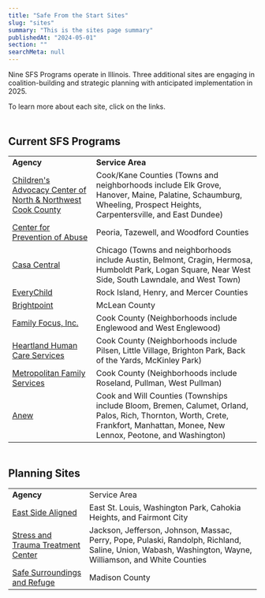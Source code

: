```yaml
---
title: "Safe From the Start Sites"
slug: "sites"
summary: "This is the sites page summary"
publishedAt: "2024-05-01"
section: ""
searchMeta: null
---
```


<p>Nine SFS Programs operate in Illinois. Three additional sites are engaging in coalition-building and strategic planning with anticipated implementation in 2025.</p><p> To learn more about each site, click on the links.</p>
<div style="margin-bottom: 50px"></div>
<h2 style="border-bottom: none">Current SFS Programs</h2>
<table >
    <!-- <thead>
        <tr>
            <th style="font-size: 30px">Current SFS Programs</th>
            <th></th>
        </tr>
    </thead> -->
    <tbody>
        <tr>
            <td><strong>Agency</strong></td>
            <td><strong>Service Area</strong></td>
        </tr>
        <tr>
            <td><a href="https://www.cachelps.org/safe-from-the-start">Children's Advocacy Center of North &amp; Northwest Cook County</a></td>
            <td>Cook/Kane Counties (Towns and neighborhoods include Elk Grove, Hanover, Maine, Palatine, Schaumburg, Wheeling, Prospect Heights, Carpentersville, and East Dundee)</td>
        </tr>
        <tr>
            <td><a href="https://www.centerforpreventionofabuse.org/">Center for Prevention of Abuse</a></td>
            <td>Peoria, Tazewell, and Woodford Counties</td>
        </tr>
        <tr>
            <td><a href="https://www.casacentral.org/our-programs/violence-prevention-and-intervention/">Casa Central</a></td>
            <td>Chicago (Towns and neighborhoods include Austin, Belmont, Cragin, Hermosa, Humboldt Park, Logan Square, Near West Side, South Lawndale, and West Town)</td>
        </tr>
        <tr>
            <td><a href="https://www.foreverychild.org/safe-from-the-start">EveryChild</a></td>
            <td>Rock Island, Henry, and Mercer Counties</td>
        </tr>
        <tr>
            <td><a href="https://www.brightpoint.org/">Brightpoint</a></td>
            <td>McLean County</td>
        </tr>
        <tr>
            <td><a href="https://www.family-focus.org/">Family Focus, Inc.</a></td>
            <td>Cook County (Neighborhoods include Englewood and West Englewood)</td>
        </tr>
        <tr>
            <td><a href="https://www.heartlandalliance.org/heartland-human-care-services/">Heartland Human Care Services</a></td>
            <td>Cook County (Neighborhoods include Pilsen, Little Village, Brighton Park, Back of the Yards, McKinley Park)</td>
        </tr>
        <tr>
            <td><a href="https://www.metrofamily.org/">Metropolitan Family Services</a></td>
            <td>Cook County (Neighborhoods include Roseland, Pullman, West Pullman)</td>
        </tr>
        <tr>
            <td><a href="https://anewdv.org/">Anew</a></td>
            <td>Cook and Will Counties (Townships include Bloom, Bremen, Calumet, Orland, Palos, Rich, Thornton, Worth, Crete, Frankfort, Manhattan, Monee, New Lennox, Peotone, and Washington)</td>
        </tr>
    </tbody>
</table>
<div style="margin-bottom: 50px"></div>
<h2 style="border-bottom: none">Planning Sites</h2>
<table>
    <!-- <thead>
        <tr>
            <th><strong>Planning Sites</strong></th>
            <th></th>
        </tr>
    </thead> -->
    <tbody>
        <tr>
            <td><strong>Agency</strong></td>
            <td>Service Area</td>
        </tr>
        <tr>
            <td><a href="https://www.eastsidealigned.org/">East Side Aligned</a></td>
            <td>East St. Louis, Washington Park, Cahokia Heights, and Fairmont City</td>
        </tr>
        <tr>
            <td><a href="https://stressandtrauma.org/">Stress and Trauma Treatment Center</a></td>
            <td>Jackson, Jefferson, Johnson, Massac, Perry, Pope, Pulaski, Randolph, Richland, Saline, Union, Wabash, Washington, Wayne, Williamson, and White Counties</td>
        </tr>
        <tr>
            <td><a href="https://refuge4kids.org/">Safe Surroundings and Refuge</a></td>
            <td>Madison County</td>
        </tr>
    </tbody>
</table>
